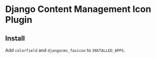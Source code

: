 # Django Content Management Icon Plugin

## Install

Add `colorfield` and `djangocms_favicon` to `INSTALLED_APPS`.